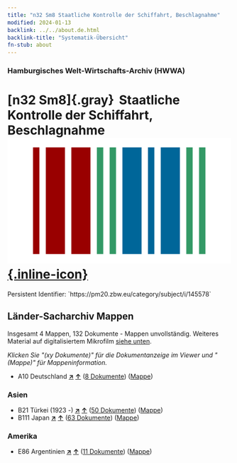 ```yaml
---
title: "n32 Sm8 Staatliche Kontrolle der Schiffahrt, Beschlagnahme"
modified: 2024-01-13
backlink: ../../about.de.html
backlink-title: "Systematik-Übersicht"
fn-stub: about
---
```


### Hamburgisches Welt-Wirtschafts-Archiv (HWWA)

# [n32 Sm8]{.gray}&#8201; Staatliche Kontrolle der Schiffahrt, Beschlagnahme &#160; [![Wikidata](/images/Wikidata-logo.svg "Wikidata"){.inline-icon}](http://www.wikidata.org/entity/Q104711160)

<div class="hint">Persistent Identifier: `https://pm20.zbw.eu/category/subject/i/145578`</div>







## Länder-Sacharchiv Mappen






Insgesamt 4 Mappen, 132 Dokumente - Mappen unvollständig. Weiteres Material auf digitalisiertem Mikrofilm [siehe unten](#filmsections).

_Klicken Sie "(xy Dokumente)" für die Dokumentanzeige im Viewer und "(Mappe)" für Mappeninformation._



- A10 Deutschland [**&nearr;**](../../../geo/i/126128/about.de.html "Deutschland (alle Mappen)") [**&uarr;**](../../../geo/about.de.html#A10 "Ländersystematik") (<a href="https://pm20.zbw.eu/iiifview/folder/sh/126128,145578" title="über: Deutschland : Staatliche Kontrolle der Schiffahrt, Beschlagnahme" target="_blank">8 Dokumente</a>) ([Mappe](../../../../folder/sh/1261xx/126128/1455xx/145578/about.de.html))

### Asien

- B21 Türkei (1923 -) [**&nearr;**](../../../geo/i/141111/about.de.html "Türkei (1923 -) (alle Mappen)") [**&uarr;**](../../../geo/about.de.html#B21 "Ländersystematik") (<a href="https://pm20.zbw.eu/iiifview/folder/sh/141111,145578" title="über: Türkei (1923 -) : Staatliche Kontrolle der Schiffahrt, Beschlagnahme" target="_blank">50 Dokumente</a>) ([Mappe](../../../../folder/sh/1411xx/141111/1455xx/145578/about.de.html))
- B111 Japan [**&nearr;**](../../../geo/i/141272/about.de.html "Japan (alle Mappen)") [**&uarr;**](../../../geo/about.de.html#B111 "Ländersystematik") (<a href="https://pm20.zbw.eu/iiifview/folder/sh/141272,145578" title="über: Japan : Staatliche Kontrolle der Schiffahrt, Beschlagnahme" target="_blank">63 Dokumente</a>) ([Mappe](../../../../folder/sh/1412xx/141272/1455xx/145578/about.de.html))

### Amerika

- E86 Argentinien [**&nearr;**](../../../geo/i/141692/about.de.html "Argentinien (alle Mappen)") [**&uarr;**](../../../geo/about.de.html#E86 "Ländersystematik") (<a href="https://pm20.zbw.eu/iiifview/folder/sh/141692,145578" title="über: Argentinien : Staatliche Kontrolle der Schiffahrt, Beschlagnahme" target="_blank">11 Dokumente</a>) ([Mappe](../../../../folder/sh/1416xx/141692/1455xx/145578/about.de.html))



<a id="filmsections" />













